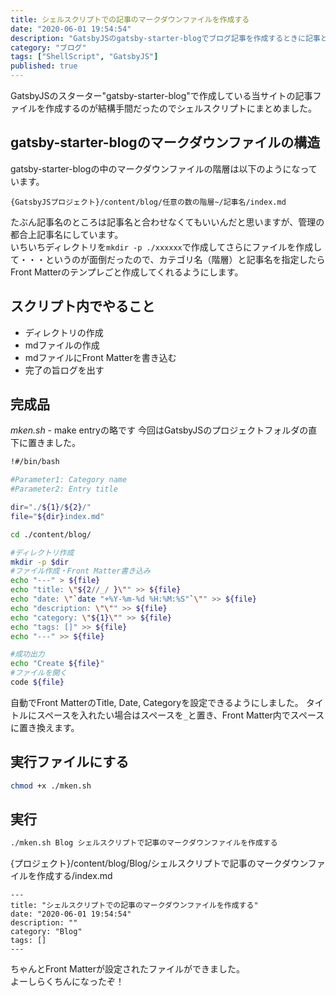 ```yaml
---
title: シェルスクリプトでの記事のマークダウンファイルを作成する
date: "2020-06-01 19:54:54"
description: "GatsbyJSのgatsby-starter-blogでブログ記事を作成するときに記事と同じ名前のディレクトリを作成してその中にindex.mdを作成しなければならないのが面倒だったのでシェルスクリプトを作成した。"
category: "ブログ"
tags: ["ShellScript", "GatsbyJS"]
published: true
---
```


GatsbyJSのスターター"gatsby-starter-blog"で作成している当サイトの記事ファイルを作成するのが結構手間だったのでシェルスクリプトにまとめました。

## gatsby-starter-blogのマークダウンファイルの構造

gatsby-starter-blogの中のマークダウンファイルの階層は以下のようになっています。

```
{GatsbyJSプロジェクト}/content/blog/任意の数の階層~/記事名/index.md
```

たぶん記事名のところは記事名と合わせなくてもいいんだと思いますが、管理の都合上記事名にしています。  
いちいちディレクトリを`mkdir -p ./xxxxxx`で作成してさらにファイルを作成して・・・というのが面倒だったので、カテゴリ名（階層）と記事名を指定したらFront Matterのテンプレごと作成してくれるようにします。

## スクリプト内でやること

- ディレクトリの作成
- mdファイルの作成
- mdファイルにFront Matterを書き込む
- 完了の旨ログを出す

## 完成品

*mken.sh* - make entryの略です
今回はGatsbyJSのプロジェクトフォルダの直下に置きました。

```sh
!#/bin/bash

#Parameter1: Category name
#Parameter2: Entry title

dir="./${1}/${2}/"
file="${dir}index.md"

cd ./content/blog/

#ディレクトリ作成
mkdir -p $dir
#ファイル作成・Front Matter書き込み
echo "---" > ${file}
echo "title: \"${2//_/ }\"" >> ${file}
echo "date: \"`date "+%Y-%m-%d %H:%M:%S"`\"" >> ${file}
echo "description: \"\"" >> ${file}
echo "category: \"${1}\"" >> ${file}
echo "tags: []" >> ${file}
echo "---" >> ${file}

#成功出力
echo "Create ${file}"
#ファイルを開く
code ${file}
```

自動でFront MatterのTitle, Date, Categoryを設定できるようにしました。
タイトルにスペースを入れたい場合はスペースを`_`と置き、Front Matter内でスペースに置き換えます。

## 実行ファイルにする

```sh
chmod +x ./mken.sh
```

## 実行

```sh
./mken.sh Blog シェルスクリプトで記事のマークダウンファイルを作成する
```

{プロジェクト}/content/blog/Blog/シェルスクリプトで記事のマークダウンファイルを作成する/index.md

```Text
---
title: "シェルスクリプトでの記事のマークダウンファイルを作成する"
date: "2020-06-01 19:54:54"
description: ""
category: "Blog"
tags: []
---
```

ちゃんとFront Matterが設定されたファイルができました。  
よーしらくちんになったぞ！